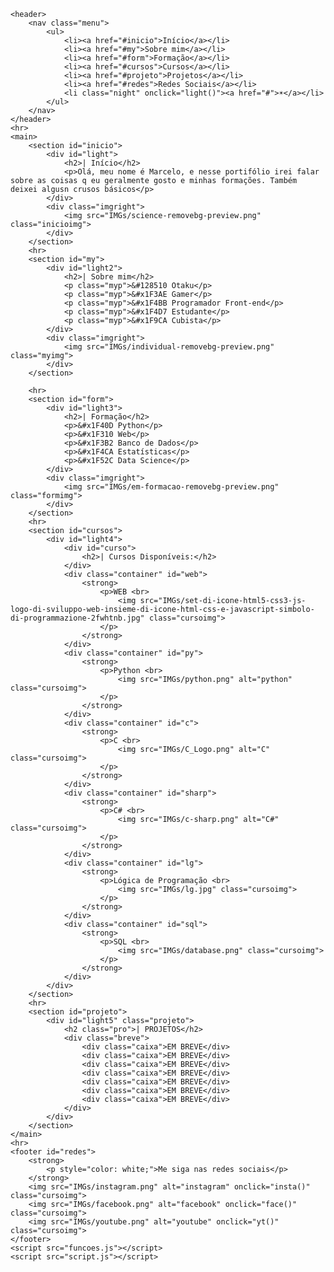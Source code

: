 <!DOCTYPE html>
<html lang="pt-br">
<head>
    <meta charset="UTF-8">
    <meta http-equiv="X-UA-Compatible" content="IE=edge">
    <meta name="viewport" content="width=device-width, initial-scale=1.0">
    <link rel="shortcut icon" href="IMGs/ramen.png" type="image/x-icon">
    <link rel="stylesheet" href="style.css">
    <title>Portifólio</title>
</head> 
<body>

    <header>
        <nav class="menu">
            <ul>
                <li><a href="#inicio">Início</a></li>
                <li><a href="#my">Sobre mim</a></li>
                <li><a href="#form">Formação</a></li>
                <li><a href="#cursos">Cursos</a></li>
                <li><a href="#projeto">Projetos</a></li>
                <li><a href="#redes">Redes Sociais</a></li>
                <li class="night" onclick="light()"><a href="#">☀️</a></li>
            </ul>
        </nav>
    </header> 
    <hr>
    <main>
        <section id="inicio">
            <div id="light">
                <h2>| Início</h2>
                <p>Olá, meu nome é Marcelo, e nesse portifólio irei falar sobre as coisas q eu geralmente gosto e minhas formações. Também deixei algusn crusos básicos</p>
            </div>
            <div class="imgright">
                <img src="IMGs/science-removebg-preview.png" class="inicioimg">
            </div>
        </section>
        <hr>
        <section id="my">
            <div id="light2">
                <h2>| Sobre mim</h2>
                <p class="myp">&#128510 Otaku</p>
                <p class="myp">&#x1F3AE Gamer</p>
                <p class="myp">&#x1F4BB Programador Front-end</p>
                <p class="myp">&#x1F4D7 Estudante</p>
                <p class="myp">&#x1F9CA Cubista</p>
            </div>
            <div class="imgright">
                <img src="IMGs/individual-removebg-preview.png" class="myimg">
            </div>
        </section>
        
        <hr>
        <section id="form">
            <div id="light3">
                <h2>| Formação</h2>
                <p>&#x1F40D Python</p>
                <p>&#x1F310 Web</p>
                <p>&#x1F3B2 Banco de Dados</p>
                <p>&#x1F4CA Estatísticas</p>
                <p>&#x1F52C Data Science</p>
            </div>
            <div class="imgright">
                <img src="IMGs/em-formacao-removebg-preview.png" class="formimg">
            </div>
        </section>
        <hr>
        <section id="cursos">
            <div id="light4">
                <div id="curso">
                    <h2>| Cursos Disponíveis:</h2>
                </div>
                <div class="container" id="web">
                    <strong>
                        <p>WEB <br>
                            <img src="IMGs/set-di-icone-html5-css3-js-logo-di-sviluppo-web-insieme-di-icone-html-css-e-javascript-simbolo-di-programmazione-2fwhtnb.jpg" class="cursoimg">
                        </p>
                    </strong>
                </div>
                <div class="container" id="py">
                    <strong>
                        <p>Python <br>
                            <img src="IMGs/python.png" alt="python" class="cursoimg">
                        </p>
                    </strong>
                </div>
                <div class="container" id="c">
                    <strong>
                        <p>C <br>
                            <img src="IMGs/C_Logo.png" alt="C" class="cursoimg">
                        </p>
                    </strong>
                </div>
                <div class="container" id="sharp">
                    <strong>
                        <p>C# <br>
                            <img src="IMGs/c-sharp.png" alt="C#" class="cursoimg">
                        </p>
                    </strong>
                </div>
                <div class="container" id="lg">
                    <strong>
                        <p>Lógica de Programação <br>
                            <img src="IMGs/lg.jpg" class="cursoimg">
                        </p>
                    </strong>
                </div>
                <div class="container" id="sql">
                    <strong>
                        <p>SQL <br>
                            <img src="IMGs/database.png" class="cursoimg">
                        </p>
                    </strong>
                </div>
            </div>
        </section>
        <hr>
        <section id="projeto">
            <div id="light5" class="projeto">
                <h2 class="pro">| PROJETOS</h2>
                <div class="breve">
                    <div class="caixa">EM BREVE</div>
                    <div class="caixa">EM BREVE</div>
                    <div class="caixa">EM BREVE</div>
                    <div class="caixa">EM BREVE</div>
                    <div class="caixa">EM BREVE</div>
                    <div class="caixa">EM BREVE</div>
                    <div class="caixa">EM BREVE</div>
                </div>
            </div>
        </section>
    </main>
    <hr>
    <footer id="redes">
        <strong>
            <p style="color: white;">Me siga nas redes sociais</p>
        </strong>
        <img src="IMGs/instagram.png" alt="instagram" onclick="insta()" class="cursoimg">
        <img src="IMGs/facebook.png" alt="facebook" onclick="face()" class="cursoimg">
        <img src="IMGs/youtube.png" alt="youtube" onclick="yt()" class="cursoimg">
    </footer>
    <script src="funcoes.js"></script>
    <script src="script.js"></script>
</body>
</html>
